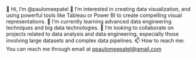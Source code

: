 👋 Hi, I’m @paulomeepatel
👀 I’m interested in creating data visualization, and using powerful tools like Tableau or Power BI to create compelling visual representations.
🌱 I’m currently learning advanced data engineering techniques and big data technologies.
💞️ I’m looking to collaborate on projects related to data analysis and data engineering, especially those involving large datasets and complex data pipelines.
📫 How to reach me: You can reach me through email at ppaulomeepatel@gmail.com

